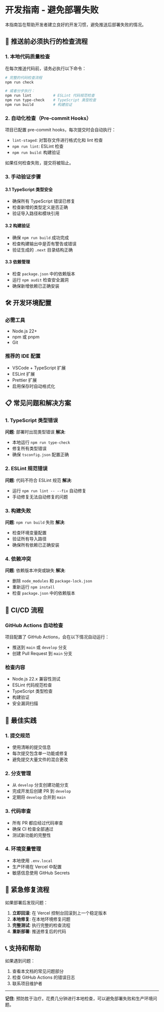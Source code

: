 # 开发指南 - 避免部署失败

本指南旨在帮助开发者建立良好的开发习惯，避免推送后部署失败的情况。

## 🚀 推送前必须执行的检查流程

### 1. 本地代码质量检查

在每次推送代码前，请务必执行以下命令：

```bash
# 完整的代码检查流程
npm run check

# 或者分步执行：
npm run lint          # ESLint 代码规范检查
npm run type-check    # TypeScript 类型检查
npm run build         # 构建验证
```

### 2. 自动化检查（Pre-commit Hooks）

项目已配置 pre-commit hooks，每次提交时会自动执行：

- `lint-staged`: 对暂存文件进行格式化和 lint 检查
- `npm run lint`: ESLint 检查
- `npm run build`: 构建验证

如果任何检查失败，提交将被阻止。

### 3. 手动验证步骤

#### 3.1 TypeScript 类型安全

- 确保所有 TypeScript 错误已修复
- 检查新增的类型定义是否正确
- 验证导入路径和模块引用

#### 3.2 构建验证

- 确保 `npm run build` 成功完成
- 检查构建输出中是否有警告或错误
- 验证生成的 `.next` 目录结构正确

#### 3.3 依赖管理

- 检查 `package.json` 中的依赖版本
- 运行 `npm audit` 检查安全漏洞
- 确保新增依赖已正确安装

## 🛠️ 开发环境配置

### 必需工具

- Node.js 22+
- npm 或 pnpm
- Git

### 推荐的 IDE 配置

- VSCode + TypeScript 扩展
- ESLint 扩展
- Prettier 扩展
- 启用保存时自动格式化

## 📋 常见问题和解决方案

### 1. TypeScript 类型错误

**问题**: 部署时出现类型错误
**解决**:

- 本地运行 `npm run type-check`
- 修复所有类型错误
- 确保 `tsconfig.json` 配置正确

### 2. ESLint 规范错误

**问题**: 代码不符合 ESLint 规范
**解决**:

- 运行 `npm run lint -- --fix` 自动修复
- 手动修复无法自动修复的问题

### 3. 构建失败

**问题**: `npm run build` 失败
**解决**:

- 检查环境变量配置
- 验证所有导入路径
- 确保所有依赖已正确安装

### 4. 依赖冲突

**问题**: 依赖版本冲突或缺失
**解决**:

- 删除 `node_modules` 和 `package-lock.json`
- 重新运行 `npm install`
- 检查 `package.json` 中的依赖版本

## 🔄 CI/CD 流程

### GitHub Actions 自动检查

项目配置了 GitHub Actions，会在以下情况自动运行：

- 推送到 `main` 或 `develop` 分支
- 创建 Pull Request 到 `main` 分支

### 检查内容

- Node.js 22.x 兼容性测试
- ESLint 代码规范检查
- TypeScript 类型检查
- 构建验证
- 安全漏洞扫描

## 📝 最佳实践

### 1. 提交规范

- 使用清晰的提交信息
- 每次提交包含单一功能或修复
- 避免提交大量文件的混合更改

### 2. 分支管理

- 从 `develop` 分支创建功能分支
- 完成开发后创建 PR 到 `develop`
- 定期将 `develop` 合并到 `main`

### 3. 代码审查

- 所有 PR 都应经过代码审查
- 确保 CI 检查全部通过
- 测试新功能的完整性

### 4. 环境变量管理

- 本地使用 `.env.local`
- 生产环境在 Vercel 中配置
- 敏感信息使用 GitHub Secrets

## 🚨 紧急修复流程

如果部署后发现问题：

1. **立即回滚**: 在 Vercel 控制台回滚到上一个稳定版本
2. **本地修复**: 在本地环境修复问题
3. **完整测试**: 执行完整的检查流程
4. **重新部署**: 推送修复后的代码

## 📞 支持和帮助

如果遇到问题：

1. 查看本文档的常见问题部分
2. 检查 GitHub Actions 的错误日志
3. 联系项目维护者

---

**记住**: 预防胜于治疗。花费几分钟进行本地检查，可以避免部署失败和生产环境问题。
